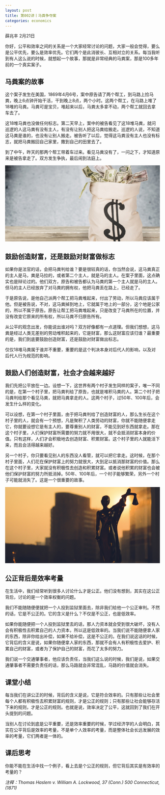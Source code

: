 ```yaml
---
layout: post
title: 第002讲丨马粪争夺案
categories: economics
---
```


薛兆丰
2月21日

你好，公平和效率之间的关系是一个大家经常讨论的问题，大家一般会觉得，要么是公平优先，要么是效率优先。它们两个是此消彼长、互相对立的关系。每当我听到有人这么说的时候，就想起一个故事，那就是非常经典的马粪案，那是100多年前的一个真实案子。

## 马粪案的故事

这个案子发生在美国，1869年4月6号，案中原告请了两个帮工，到马路上捡马粪，晚上6点钟开始干活，干到晚上8点，两个小时。这两个帮工，在马路上堆了18堆的马粪。马粪可是宝贝，堆起来以后，马粪太多拿不动，两个帮工就回去拿车去了。

这18堆马粪也没做任何标志。第二天早上，案中的被告看见了这18堆马粪，就问巡逻的人这马粪有没有主人，有没有让别人把这马粪给搬走。巡逻的人说，不知道这马粪是谁的，也没有让别人搬走。被告听了以后，觉得这马粪没有主人也没有标志，就把马粪搬回自己家里，撒到自己的田里去了。

到了中午，昨天的那两个帮工带着车过来。看见马粪没有了，一问之下，才知道原来是被告拿走了。双方发生争执，最后闹到法庭上。

![](/assets/economics/images/2017/02/21/a.png)

## 鼓励创造财富，还是鼓励对财富做标志

如果你是法官的话，会把马粪判给谁？要是很较真的话，你当然会说，这马粪真正的主人是马，粪是马拉的，或者第二个主人，就是马的主人。在案子里面，这点确实也是辩论过的。他们双方，原告和被告都认为马粪的第一个主人就是马的主人。但马的主人已经放弃了对马粪的拥有权，他把马粪丢在路上，已经走了。

于是原告说，是他自己派两个帮工把马粪堆起来，付出了劳动，所以马粪应该属于他。但是被告说，不对，这马粪掉到地上，它就属于地上的一部分，这个地是公家的，所以不属于原告。原告让帮工把马粪堆起来，只是改变了马粪所在的位置，并没有改变它原来的所有权，所以马粪不归原告所有。

从公平的观念出发，你能说出谁对吗？双方好像都有一点道理。但我们想想，这马粪是经过人类无差别的劳动堆积起来的，它是财富，那么这财富应该归谁？最重要的是，我们到底要鼓励创造财富，还是鼓励对财富做出标志。

仅仅18堆马粪属于谁并不重要，重要的是这个判决本身对后代人的影响，以及对后代人行为规范的影响。

## 鼓励人们创造财富，社会才会越来越好

我们先把公平放在一边。设想一下，这世界有两个村子发生同样的案子，唯一不同的是，在第一个村子里，把马粪判给了原告，也就是堆积马粪的人。第二个村子把马粪判给那个看见马粪，就把马粪拿走的人。这两个村子，过50年、100年后，会发生什么样的变化。

可以设想，在第一个村子里面，由于把马粪判给了创造财富的人，那么生长在这个村子里的人，就会有一个预想，凡是聚积了人类劳动的财富，你就不能随便拿走它，你就要设想它是有主人的，要尊重别人的财富，不能见到好东西就拿走。那在这个村子里，人们保护财富所需要的努力就不用很大，就不会抵消财富本身的价值。只有这样，人们才会积极地去创造财富、积累财富。这个村子里的人就能活下来，而且会活得越来越好。

另一个村子，你只要看见别人的东西没人看管，就可以把它拿走。这时候，在那个村子里面，人们花在保护财富上的努力就很大，大到足以抵消那财富的价值。那么在这个村子里，大家就没有积极性去创造和积累财富。或者说他积累的财富也会被他们保护财富的努力所抵消掉。50年、100年后，一个村子能够繁荣，另外一个村子可能就消失了。这是一个很重要的故事。

![](/assets/economics/images/2017/02/21/b.png)

## 公正背后是效率考量

在生活中，我们经常听到很多人讨论什么才是公正。他们没有想到，其实在这公正背后，讨论的是一个效率权衡的问题。

我们不能随随便便就把一个人投到监狱里面去，除非我们给他一个公正审判。不然的话，它是不公正的。它的含义是什么？不仅是不公正，也是低效率。

如果你能随便把一个人投到监狱里去的话，那人力资本就会受到很大破坏，没有人会有积极性去积累自己的人力资本，所以这是低效率的。当我们说不能随便拿人家的东西，除非你给出补偿，如果不给补偿，这是不公正的。在我们说这话的时候，它背后的含义是说，如果你随便拿人家的东西，那就不会有人有积极性去爱护、积累自己的财富，或者为了保护自己的财富，而花了太多的努力。

我们说一个交通肇事者，他应该负责任，当我们这么说的时候，我们是说，如果交通肇事者不需要负责任的话，那么马路就会非常混乱，马路的价值就会消失。

## 课堂小结

每当我们在讲公正的时候，背后的含义是说，它是符合效率的。只有那些让社会里每个人都有积极性去积累财富的规则，才是公正的规则；只有那些让社会能够存活下来的规则，才是公正的规则。也就是说，效率决定了公平，这就回到了我们在开头提到的问题。

当别人在讨论到底是公平重要，还是效率重要的时候，学过经济学的人会明白，其实在公平背后是效率的考量，不是单个人效率的考量，而是整体社会长远发展的效率的考量，它们两者是一体的。

## 课后思考

你能不能在生活中找一个例子，看上去是个公正的规则，但它背后其实是有效率的考量的？

*注释：Thomas Haslem v. William A. Lockwood, 37 (Conn.) 500 Connecticut, (1871)*

